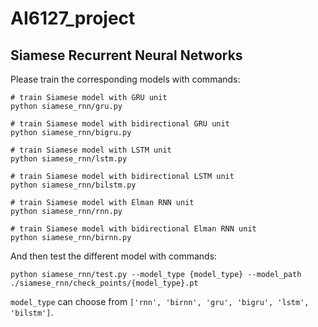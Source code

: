 # AI6127_project

## Siamese Recurrent Neural Networks

Please train the corresponding models with commands:

```
# train Siamese model with GRU unit
python siamese_rnn/gru.py
```
```
# train Siamese model with bidirectional GRU unit
python siamese_rnn/bigru.py
```
```
# train Siamese model with LSTM unit
python siamese_rnn/lstm.py
```
```
# train Siamese model with bidirectional LSTM unit
python siamese_rnn/bilstm.py
```
```
# train Siamese model with Elman RNN unit
python siamese_rnn/rnn.py
```
```
# train Siamese model with bidirectional Elman RNN unit
python siamese_rnn/birnn.py
```

And then test the different model with commands:

```
python siamese_rnn/test.py --model_type {model_type} --model_path ./siamese_rnn/check_points/{model_type}.pt
```
`model_type` can choose from `['rnn', 'birnn', 'gru', 'bigru', 'lstm', 'bilstm']`.
